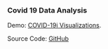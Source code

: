 
### Covid 19 Data Analysis


Demo:
 [COVID-19i Visualizations](https://visualinfo.org/covid-19).

Source Code:
[GitHub](https://github.com/umairacheema/covid-19)


